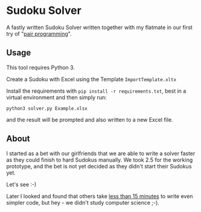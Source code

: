 # Sudoku Solver
A fastly written Sudoku Solver written together with my flatmate in our first try of 
"[pair programming](https://en.wikipedia.org/wiki/Pair_programming)".

## Usage
This tool requires Python 3.

Create a Sudoku with Excel using the Template `ImportTemplate.xltx`

Install the requirements with `pip install -r requirements.txt`, best in a 
virtual environment and then simply run:

```
python3 solver.py Example.xlsx
```

and the result will be prompted and also written to a new Excel file.

## About
I started as a bet with our girlfriends that we are able to write a solver faster as 
they could finish to hard Sudokus manually.
We took 2.5 for the working prototype, and the bet is not yet decided as they didn't
start their Sudokus yet. 

Let's see :-)

Later I looked and found that others take 
[less than 15 minutes](https://www.youtube.com/watch?v=G_UYXzGuqvM) 
to write even simpler code, but hey - we didn't study computer science ;-).